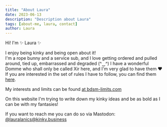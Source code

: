 ```yaml
---
title: "About Laura"
date: 2023-06-13
description: "Description about Laura"
tags: [about-me, laura, contact]
author: Laura
---
```


Hi! I'm ✨ Laura ✨

I enjoy being kinky and being open about it!  
I'm a rope bunny and a service sub, and I love getting ordered and pulled around, tied up, embarrassed and degraded (^‿^) I have a wonderful Domme who shall only be called Xir here, and I'm very glad to have them ♥️  
If you are interested in the set of rules I have to follow, you can find them [here](/rules/).

My interests and limits can be found [at bdsm-limits.com](https://bdsm-limits.com/#YYYYMYYYNNNYYYYNNNNNNYYYNYYYYYYYYYYCCYCYYCYCCYYYCYCYYCYYYYYYCCMNNCCMYYYYMNNNYNYCYCYYYYNNNNNCCCNNNNCNYNNNNNNNNYCYNYYYCYYMCYYYMYYMYNYYCYMYMYYMNNMNNNNYYYYYMYYNNNYCYYYCNYNMYCYNCNNN)

On this website I'm trying to write down my kinky ideas and be as bold as I can be with my fantasies!

If you want to reach me you can do so via Mastodon: [@lauralanics@kinky.business](https://kinky.business/@lauralanics)